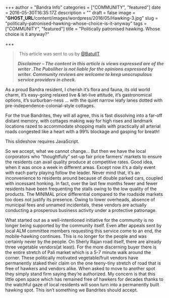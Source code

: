 +++
author = "Bandra Info"
categories = ["COMMUNITY", "featured"]
date = 2016-05-30T16:35:17Z
description = ""
draft = false
image = "__GHOST_URL__/content/images/wordpress/2016/05/Hawking-3.jpg"
slug = "politically-patronised-hawking-whose-choice-is-it-anyway"
tags = ["COMMUNITY", "featured"]
title = "Politically patronised hawking. Whose choice is it anyway?"

+++


<blockquote><p> This article was sent to us by <a href="https://twitter.com/@BatullT">@BatullT</a></p>
<p><em><strong>Disclaimer &#8211; The content in this article is views expressed are of the writer .The Pubsliher is not liable for the opinions expressed by writer. Community reviews are welcome to keep unscrupulous service providers in check.</strong></em></p></blockquote>
<p>As a proud Bandra resident, I cherish it’s flora and fauna, its old world charm, it’s easy-going relaxed live &amp; let-live attitude, it’s gastronomical options, it’s surburban-ness … with the quiet narrow leafy lanes dotted with pre-independence-colonial-style cottages.</p>
<p>For the true Bandrites, they will all agree, this is fast dissolving into a far-off distant memory, with cottages making way for high rises and landmark locations razed to accommodate shopping malls with practically all arterial roads congested like a heart with a 99% blockage and gasping for breath!</p>
<p><p class="jetpack-slideshow-noscript robots-nocontent">This slideshow requires JavaScript.</p><div id="gallery-9235-152-slideshow" class="slideshow-window jetpack-slideshow slideshow-black" data-trans="fade" data-autostart="1" data-gallery="[{&quot;src&quot;:&quot;https:\/\/bandra.info\/wp-content\/uploads\/2016\/05\/Hawking-3.jpg&quot;,&quot;id&quot;:&quot;9236&quot;,&quot;title&quot;:&quot;Hawking 3&quot;,&quot;alt&quot;:&quot;&quot;,&quot;caption&quot;:&quot;&quot;,&quot;itemprop&quot;:&quot;image&quot;},{&quot;src&quot;:&quot;https:\/\/bandra.info\/wp-content\/uploads\/2016\/05\/Hawking-4.jpg&quot;,&quot;id&quot;:&quot;9237&quot;,&quot;title&quot;:&quot;Hawking 4&quot;,&quot;alt&quot;:&quot;&quot;,&quot;caption&quot;:&quot;&quot;,&quot;itemprop&quot;:&quot;image&quot;},{&quot;src&quot;:&quot;https:\/\/bandra.info\/wp-content\/uploads\/2016\/05\/Hawking-5.jpg&quot;,&quot;id&quot;:&quot;9238&quot;,&quot;title&quot;:&quot;Hawking 5&quot;,&quot;alt&quot;:&quot;&quot;,&quot;caption&quot;:&quot;&quot;,&quot;itemprop&quot;:&quot;image&quot;},{&quot;src&quot;:&quot;https:\/\/bandra.info\/wp-content\/uploads\/2016\/05\/Hawking-6.jpg&quot;,&quot;id&quot;:&quot;9239&quot;,&quot;title&quot;:&quot;Hawking 6&quot;,&quot;alt&quot;:&quot;&quot;,&quot;caption&quot;:&quot;&quot;,&quot;itemprop&quot;:&quot;image&quot;},{&quot;src&quot;:&quot;https:\/\/bandra.info\/wp-content\/uploads\/2016\/05\/Hawking1.jpg&quot;,&quot;id&quot;:&quot;9240&quot;,&quot;title&quot;:&quot;Hawking1&quot;,&quot;alt&quot;:&quot;&quot;,&quot;caption&quot;:&quot;&quot;,&quot;itemprop&quot;:&quot;image&quot;},{&quot;src&quot;:&quot;https:\/\/bandra.info\/wp-content\/uploads\/2016\/05\/Hawking2.jpg&quot;,&quot;id&quot;:&quot;9241&quot;,&quot;title&quot;:&quot;Hawking2&quot;,&quot;alt&quot;:&quot;&quot;,&quot;caption&quot;:&quot;&quot;,&quot;itemprop&quot;:&quot;image&quot;}]" itemscope itemtype="https://schema.org/ImageGallery"></div></p>
<p>So we accept, what we cannot change… But then we have the local corporators who “thoughtfully” set-up fair price farmers’ markets to ensure the residents can avail quality produce at competitive rates. Good idea, when it was once a week in different areas. Except now it’s a daily event with each party playing follow the leader. Never mind that, it’s an inconvenience to residents around because of double parked cars, coupled with incessant honking. In fact, over the last few months fewer and fewer residents have been frequenting the stalls owing to the low quality of the products. The MINIMAL price differential compared to the roadside markets too does not justify its presence. Owing to lower overheads, absence of municipal fees and unnamed incidentals, these vendors are actually conducting a prosperous business activity under a protective patronage.</p>
<p>What started out as a well-intentioned initiative for the community is no longer being supported by the community itself. Even after appeals sent by local ALM committee members requesting this service come to an end, the mobile-hawking continues. This is no longer for the people and was certainly never by the people. On Sherly Rajan road itself, there are already three vegetable vendors(at least). For the more discerning buyer there is the entire stretch of Pali market which is a 5-7 minute walk around the corner. These politically motivated vegetable/fruit vendors have permanently staked their claim on the one teeny-tiny stretch of road that is free of hawkers and vendors alike. When asked to move to another spot they simply stand firm saying they’re authorized. My concern is that this little open space which has remained free of hawkers for decades thanks to the watchful gaze of local residents will soon turn into a permanently built hawking spot. This isn’t something we Bandrites should accept.</p>



